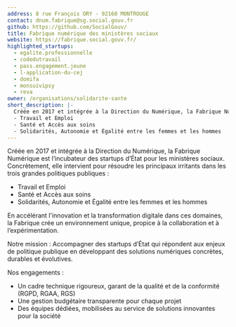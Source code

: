 ```yaml
---
address: 8 rue François ORY - 92160 MONTROUGE
contact: dnum.fabrique@sg.social.gouv.fr
github: https://github.com/SocialGouv/
title: Fabrique numérique des ministères sociaux
website: https://fabrique.social.gouv.fr/
highlighted_startups:
  - egalite.professionnelle
  - codedutravail
  - pass.engagement.jeune
  - l-application-du-cej
  - domifa
  - monsuivipsy
  - reva
owner: /organisations/solidarite-sante
short_description: |-
  Créée en 2017 et intégrée à la Direction du Numérique, la Fabrique Numérique est l’incubateur des startups d’État pour les ministères sociaux. Concrètement, elle intervient pour résoudre les principaux irritants dans les trois grandes politiques publiques :
  - Travail et Emploi
  - Santé et Accès aux soins
  - Solidarités, Autonomie et Égalité entre les femmes et les hommes
---
```

Créée en 2017 et intégrée à la Direction du Numérique, la Fabrique Numérique est l’incubateur des startups d’État pour les ministères sociaux. Concrètement, elle intervient pour résoudre les principaux irritants dans les trois grandes politiques publiques : 
- Travail et Emploi
- Santé et Accès aux soins
- Solidarités, Autonomie et Égalité entre les femmes et les hommes

En accélérant l'innovation et la transformation digitale dans ces domaines, la Fabrique crée un environnement unique, propice à la collaboration et à l’expérimentation.

Notre mission :
Accompagner des startups d’État qui répondent aux enjeux de politique publique en développant des solutions numériques concrètes, durables et évolutives.

Nos engagements :
- Un cadre technique rigoureux, garant de la qualité et de la conformité (RGPD, RGAA, RGS)
- Une gestion budgétaire transparente pour chaque projet
- Des équipes dédiées, mobilisées au service de solutions innovantes pour la société